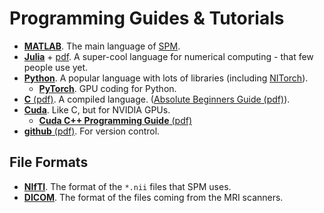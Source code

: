 
# Programming Guides & Tutorials

* [**MATLAB**](https://uk.mathworks.com/help/matlab/). The main language of [SPM](https://www.fil.ion.ucl.ac.uk/spm/software/).
* [**Julia**](https://docs.julialang.org/en/v1/) + [pdf](https://raw.githubusercontent.com/JuliaLang/docs.julialang.org/assets/julia-1.7.2.pdf). A super-cool language for numerical computing - that few people use yet.
* [**Python**](https://docs.python.org/3/). A popular language with lots of libraries (including [NITorch](https://github.com/balbasty/nitorch)).
    - [**PyTorch**](https://pytorch.org/tutorials/). GPU coding for Python.
* [**C** (pdf)](http://markburgess.org/CTutorial/C-Tut-4.02.pdf). A compiled language. ([Absolute Beginners Guide (pdf)](https://ptgmedia.pearsoncmg.com/images/9780789751980/samplepages/0789751984.pdf)).
* [**Cuda**](https://docs.nvidia.com/cuda/). Like C, but for NVIDIA GPUs.
    - [**Cuda C++ Programming Guide** (pdf)](https://docs.nvidia.com/cuda/pdf/CUDA_C_Programming_Guide.pdf)
* [**github** (pdf)](https://githubtraining.github.io/training-manual/book.pdf). For version control.


## File Formats
* [**NIfTI**](https://nifti.nimh.nih.gov/nifti-1/). The format of the ``*.nii`` files that SPM uses.
* [**DICOM**](https://www.dicomstandard.org/current). The format of the files coming from the MRI scanners.
